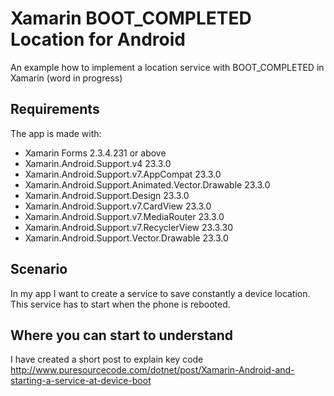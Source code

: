# Xamarin BOOT_COMPLETED Location for Android
An example how to implement a location service with BOOT_COMPLETED in Xamarin (word in progress)

## Requirements
The app is made with:
- Xamarin Forms 2.3.4.231 or above
- Xamarin.Android.Support.v4 23.3.0
- Xamarin.Android.Support.v7.AppCompat 23.3.0
- Xamarin.Android.Support.Animated.Vector.Drawable 23.3.0
- Xamarin.Android.Support.Design 23.3.0
- Xamarin.Android.Support.v7.CardView 23.3.0
- Xamarin.Android.Support.v7.MediaRouter 23.3.0
- Xamarin.Android.Support.v7.RecyclerView 23.3.30
- Xamarin.Android.Support.Vector.Drawable 23.3.0

## Scenario
In my app I want to create a service to save constantly a device location. This service has to start when the phone is rebooted.

## Where you can start to understand
I have created a short post to explain key code http://www.puresourcecode.com/dotnet/post/Xamarin-Android-and-starting-a-service-at-device-boot
